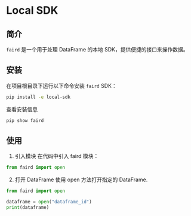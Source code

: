 # Local SDK

## 简介
`faird` 是一个用于处理 DataFrame 的本地 SDK，提供便捷的接口来操作数据。

## 安装
在项目根目录下运行以下命令安装 `faird` SDK：
```bash
pip install -e local-sdk
```
查看安装信息
```bash
pip show faird
```

## 使用
1. 引入模块
在代码中引入 faird 模块：
```python
from faird import open
```

2. 打开 DataFrame
使用 open 方法打开指定的 DataFrame.
```python
from faird import open

dataframe = open("dataframe_id")
print(dataframe)
```

